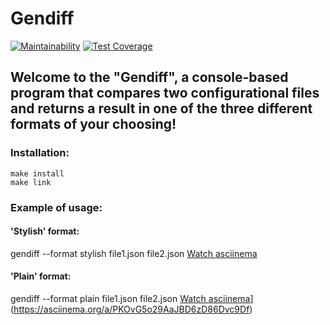 # Gendiff
[![Maintainability](https://api.codeclimate.com/v1/badges/a7f9be878cbda15d6ade/maintainability)](https://codeclimate.com/github/andreikhanau/frontend-project-lvl2/maintainability)
[![Test Coverage](https://api.codeclimate.com/v1/badges/a7f9be878cbda15d6ade/test_coverage)](https://codeclimate.com/github/andreikhanau/frontend-project-lvl2/test_coverage)

## Welcome to the "Gendiff", a console-based program that compares two configurational files and returns a result in one of the three different formats of your choosing!

### Installation:
```
make install
make link
```
### Example of usage:
#### 'Stylish' format:
gendiff --format stylish file1.json file2.json
[Watch asciinema](https://asciinema.org/a/tXqY5TOUuB1RCiIYR47WIe5s8)
#### 'Plain' format:
gendiff --format plain file1.json file2.json
[Watch asciinema](https://asciinema.org/a/PKOvG5o29AaJBD6zD86Dvc9Df.svg)](https://asciinema.org/a/PKOvG5o29AaJBD6zD86Dvc9Df)